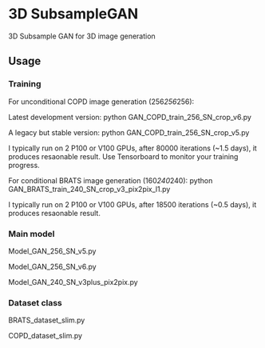 # 3D SubsampleGAN

3D Subsample GAN for 3D image generation


## Usage

### Training

For unconditional COPD image generation (256*256*256):

Latest development version:
python GAN_COPD_train_256_SN_crop_v6.py

A legacy but stable version:
python GAN_COPD_train_256_SN_crop_v5.py

I typically run on 2 P100 or V100 GPUs, after 80000 iterations (~1.5 days), it produces resaonable result.
Use Tensorboard to monitor your training progress.

For conditional BRATS image generation (160*240*240):
python GAN_BRATS_train_240_SN_crop_v3_pix2pix_l1.py

I typically run on 2 P100 or V100 GPUs, after 18500 iterations (~0.5 days), it produces resaonable result.

### Main model

Model_GAN_256_SN_v5.py

Model_GAN_256_SN_v6.py

Model_GAN_240_SN_v3plus_pix2pix.py

### Dataset class

BRATS_dataset_slim.py

COPD_dataset_slim.py
